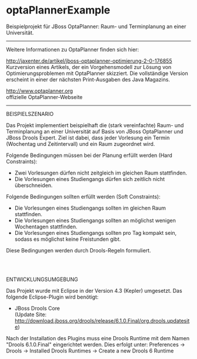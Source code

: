 optaPlannerExample
==================

Beispielprojekt für JBoss OptaPlanner: Raum- und Terminplanung an einer Universität.

-----

Weitere Informationen zu OptaPlanner finden sich hier:

http://jaxenter.de/artikel/jboss-optaplanner-optimierung-2-0-176855<br/>
Kurzversion eines Artikels, der ein Vorgehensmodell zur Lösung von Optimierungsproblemen mit OptaPlanner
skizziert. Die vollständige Version erscheint in einer der nächsten Print-Ausgaben des Java Magazins.

http://www.optaplanner.org<br/>
offizielle OptaPlanner-Webseite

-----



BEISPIELSZENARIO

Das Projekt implementiert beispielhaft die (stark vereinfachte) Raum- und Terminplanung an einer Universität
auf Basis von JBoss OptaPlanner und JBoss Drools Expert. Ziel ist dabei, dass jeder Vorlesung ein Termin
(Wochentag und Zeitintervall) und ein Raum zugeordnet wird.

Folgende Bedingungen müssen bei der Planung erfüllt werden (Hard Constraints):
- Zwei Vorlesungen dürfen nicht zeitgleich im gleichen Raum stattfinden.
- Die Vorlesungen eines Studiengangs dürfen sich zeitlich nicht überschneiden.

Folgende Bedingungen sollten erfüllt werden (Soft Constraints):
- Die Vorlesungen eines Studiengangs sollten im gleichen Raum stattfinden.
- Die Vorlesungen eines Studiengangs sollten an möglichst wenigen Wochentagen stattfinden.
- Die Vorlesungen eines Studiengangs sollten pro Tag kompakt sein, sodass es möglichst keine Freistunden gibt.

Diese Bedingungen werden durch Drools-Regeln formuliert.

<br/><br/>

ENTWICKLUNGSUMGEBUNG

Das Projekt wurde mit Eclipse in der Version 4.3 (Kepler) umgesetzt. Das folgende Eclipse-Plugin wird benötigt:

- JBoss Drools Core<br/>(Update Site: http://download.jboss.org/drools/release/6.1.0.Final/org.drools.updatesite)

Nach der Installation des Plugins muss eine Drools Runtime mit dem Namen "Drools 6.1.0.Final" eingerichtet 
werden. Dies erfolgt unter:
Preferences -> Drools -> Installed Drools Runtimes -> Create a new Drools 6 Runtime 